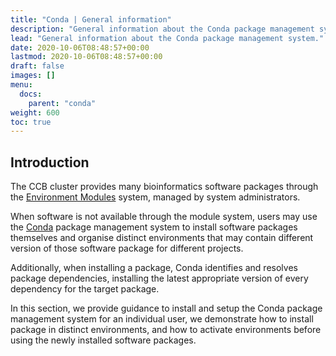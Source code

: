 ```yaml
---
title: "Conda | General information"
description: "General information about the Conda package management system."
lead: "General information about the Conda package management system."
date: 2020-10-06T08:48:57+00:00
lastmod: 2020-10-06T08:48:57+00:00
draft: false
images: []
menu:
  docs:
    parent: "conda"
weight: 600
toc: true
---
```


## Introduction

The CCB cluster provides many bioinformatics software packages through the
[Environment Modules][modules-readthedocs] system, managed by system
administrators.

When software is not available through the module system, users may use
the [Conda][conda-website] package management system to install software
packages themselves and organise distinct environments that may contain
different version of those software package for different projects.

Additionally, when installing a package, Conda identifies and resolves
package dependencies, installing the latest appropriate version of
every dependency for the target package.

In this section, we provide guidance to install and setup the Conda
package management system for an individual user, we demonstrate
how to install package in distinct environments, and how to activate
environments before using the newly installed software packages.

<!-- Link definitions -->

[modules-readthedocs]: https://modules.readthedocs.io/en/latest/index.html
[conda-website]: https://docs.conda.io/en/latest/
